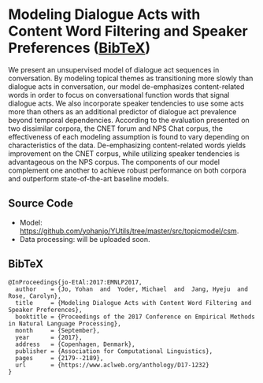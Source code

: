 # Modeling Dialogue Acts with Content Word Filtering and Speaker Preferences ([BibTeX](http://www.aclweb.org/anthology/D/D17/D17-1232.bib))

We present an unsupervised model of dialogue act sequences in conversation. By modeling topical themes as transitioning more slowly than dialogue acts in conversation, our model de-emphasizes content-related words in order to focus on conversational function words that signal dialogue acts. We also incorporate speaker tendencies to use some acts more than others as an additional predictor of dialogue act prevalence beyond temporal dependencies. According to the evaluation presented on two dissimilar corpora, the CNET forum and NPS Chat corpus, the effectiveness of each modeling assumption is found to vary depending on characteristics of the data. De-emphasizing content-related words yields improvement on the CNET corpus, while utilizing speaker tendencies is advantageous on the NPS corpus. The components of our model complement one another to achieve robust performance on both corpora and outperform state-of-the-art baseline models. 


## Source Code

 * Model: <https://github.com/yohanjo/YUtils/tree/master/src/topicmodel/csm>.
 * Data processing: will be uploaded soon.


## BibTeX
```
@InProceedings{jo-EtAl:2017:EMNLP2017,
  author    = {Jo, Yohan  and  Yoder, Michael  and  Jang, Hyeju  and  Rose, Carolyn},
  title     = {Modeling Dialogue Acts with Content Word Filtering and Speaker Preferences},
  booktitle = {Proceedings of the 2017 Conference on Empirical Methods in Natural Language Processing},
  month     = {September},
  year      = {2017},
  address   = {Copenhagen, Denmark},
  publisher = {Association for Computational Linguistics},
  pages     = {2179--2189},
  url       = {https://www.aclweb.org/anthology/D17-1232}
}
```
